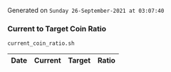 Generated on `Sunday 26-September-2021 at 03:07:40`

### Current to Target Coin Ratio
`current_coin_ratio.sh`

Date|Current|Target|Ratio
---|---|---|---
